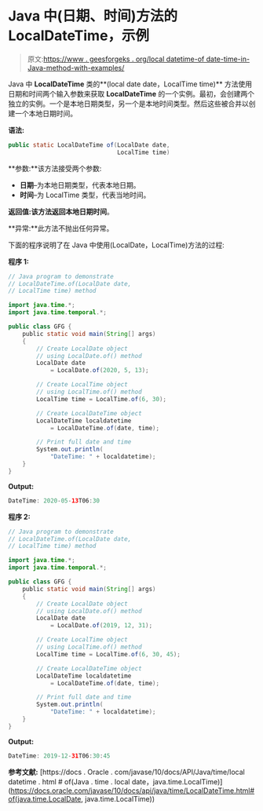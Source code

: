 # Java 中(日期、时间)方法的 LocalDateTime，示例

> 原文:[https://www . geesforgeks . org/local datetime-of date-time-in-Java-method-with-examples/](https://www.geeksforgeeks.org/localdatetime-ofdate-time-method-in-java-with-examples/)

Java 中 **LocalDateTime** 类的**(local date date，LocalTime time)** 方法使用日期和时间两个输入参数来获取 **LocalDateTime** 的一个实例。最初，会创建两个独立的实例。一个是本地日期类型，另一个是本地时间类型。然后这些被合并以创建一个本地日期时间。

**语法:**

```java
public static LocalDateTime of(LocalDate date, 
                               LocalTime time)

```

**参数:**该方法接受两个参数:

*   **日期**–为本地日期类型，代表本地日期。
*   **时间**–为 LocalTime 类型，代表当地时间。

**返回值:**该方法返回**本地日期时间**。

**异常:**此方法不抛出任何异常。

下面的程序说明了在 Java 中使用(LocalDate，LocalTime)方法的过程:

**程序 1:**

```java
// Java program to demonstrate
// LocalDateTime.of(LocalDate date,
// LocalTime time) method

import java.time.*;
import java.time.temporal.*;

public class GFG {
    public static void main(String[] args)
    {
        // Create LocalDate object
        // using LocalDate.of() method
        LocalDate date
            = LocalDate.of(2020, 5, 13);

        // Create LocalTime object
        // using LocalTime.of() method
        LocalTime time = LocalTime.of(6, 30);

        // Create LocalDateTime object
        LocalDateTime localdatetime
            = LocalDateTime.of(date, time);

        // Print full date and time
        System.out.println(
            "DateTime: " + localdatetime);
    }
}
```

**Output:**

```java
DateTime: 2020-05-13T06:30

```

**程序 2:**

```java
// Java program to demonstrate
// LocalDateTime.of(LocalDate date,
// LocalTime time) method

import java.time.*;
import java.time.temporal.*;

public class GFG {
    public static void main(String[] args)
    {
        // Create LocalDate object
        // using LocalDate.of() method
        LocalDate date
            = LocalDate.of(2019, 12, 31);

        // Create LocalTime object
        // using LocalTime.of() method
        LocalTime time = LocalTime.of(6, 30, 45);

        // Create LocalDateTime object
        LocalDateTime localdatetime
            = LocalDateTime.of(date, time);

        // Print full date and time
        System.out.println(
            "DateTime: " + localdatetime);
    }
}
```

**Output:**

```java
DateTime: 2019-12-31T06:30:45

```

**参考文献:**
[https://docs . Oracle . com/javase/10/docs/API/Java/time/local datetime . html # of(Java . time . local date，java.time.LocalTime)](https://docs.oracle.com/javase/10/docs/api/java/time/LocalDateTime.html#of(java.time.LocalDate, java.time.LocalTime))